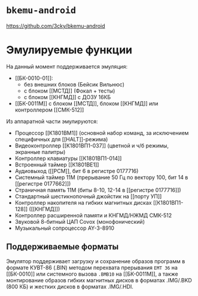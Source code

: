 # `bkemu-android`

https://github.com/3cky/bkemu-android

# Эмулируемые функции

На данный момент поддерживается эмуляция:

-   [[БК-0010-01]]:
    -   без внешних блоков (Бейсик Вильнюс)
    -   с блоком [[МСТД]] (Фокал + тесты)
    -   c блоком [[КНГМД]] с ДОЗУ 16КБ
-   [[БК-0011М]] с блоком [[МСТД]], блоком [[КНГМД]] или контроллером [[СМК-512]]

Из аппаратной части эмулируются:

-   Процессор [[К1801ВМ1]] (основной набор команд, за исключением специфичных для [[HALT]]-режима)
-   Видеоконтроллер [[К1801ВП1-037]] (цветной и ч/б режимы, экранные палитры)
-   Контроллер клавиатуры [[К1801ВП1-014]]
-   Встроенный таймер [[К1801ВЕ1]]
-   Аудиовыход ([[PCM]], бит 6 в регистре 0177716)
-   Системный таймер 11М (прерывание 50 Гц по вектору 100, бит 14 в [[регистре 0177662]])
-   Страничная память 11М (биты 8-10, 12-14 в [[регистре 0177716]])
-   Стандартный шестикнопочный джойстик на [[порту УП]]
-   Контроллер накопителя на гибких магнитных дисках [[К1801ВП1-128]] ([[КНГМД]])
-   Контроллер расширенной памяти и КНГМД/НЖМД СМК-512
-   Звуковой 8-битный ЦАП Covox (монофонический)
-   Музыкальный сопроцессор AY-3-8910

## Поддерживаемые форматы

Эмулятор поддерживает загрузку и сохранение образов программ в формате КУВТ-86 (.BIN) методом перехвата прерывания `EMT 36` на [[БК-0010]] или системного вызова `.BMB10` на [[БК-0011М]], а также монтирование образов гибких магнитных дисков в форматах .IMG/.BKD (800 КБ) и жестких дисков в форматах .IMG/.HDI.

